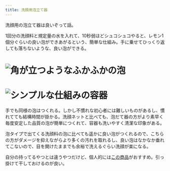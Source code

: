 ```yaml
---
title: 洗顔用泡立て器
---
```

洗顔用の泡立て器は良いぞって話。

1回分の洗顔料と規定量の水を入れて、10秒弱ほどシュコシュコやると、レモン1個分ぐらいの良い泡ができあがるという、簡単な仕組み。手に乗せてひっくり返しても落ちないような、良い泡ができる。

![](https://lh3.googleusercontent.com/docs/ADP-6oE2qemlNfZG8rEKNlDFpImNMD3IDg4UReFFr4_tA7-oFwBaxXUJtbYUKpZAC2oglBihJ3kOaZ5JWdlTP-1MstxZNo05ou3lzEjtggFgueKhE92CiZARD0fUUGmjfZOlZBKPb20GGnxGwMmMp_zXScGGVeRvlhwp2G7Q8GX2mwXnkTDUcRH_9D2bB_MzDLxW2wlqGNq7FVUkp4UuAn0PJzN7JG0ZEkzmNjflIKet4UGSkFEdVNrA13iVXgzc5d75skMTVecH1dNRfJ5pllv7aUC-UCSfnt2AAdyTi-Ln6N1kpkiHVvBHbWv4HsvUc1w-SgsKaLpym2OkojPOPW210YskvIkZ3ZzBcnrm7G5fN_Q_kYw1cRLmMp_Rk4fA9ghkR4g-yjBkABxDhjK7xkqtBqXEY9xGAZ_iOBgK-SmCOTAVGzEUskgbXzifWTx-KpoUNHaeaEoCHnb4wAbiMNAssNcJAbMi8dw_XPfuEcn0vz5FuYHv2dNwmNpuXob8-SASfA4pJ11j0OK7--Qke_VA-zczGCTlb4Y8FyfzcnRcQxzVBIwxHhxvFmORf5StP6u3nUkCqsQ20a3HnK6iU3XsyeUPp7LTI1C__pL-8tX3svrtL9hWtLNpGF9OTpW-WT7eQ1VpjJYNsiN-2oH4Y3MTuh84IWR_B3nJdRmVDMAh0RuPhiP_60rs_jlN-kUsrAIf9i3AhyZeAPrb515vP5zu0o4hBqaTpxz4V8zMInSoW3ozXCldbj5xU2UhI1ZcDWArs3OfYI_42StS9IjD_fTLVE8k0ib2Xzp8gBkwYdJWGRHvjm76YHvhf0-sfZOZqeX4dxzvpSwlfaerB09RN3I_m0MZQRHr1O7EfI3VOrSMHahURNcjeXwtAzj9h1Ad4HgAcn6dflBbXn1Mlc9enUINytS0utdALq1IeD0_SK8Qlm_hFiINd3WoAOXE8mSN11VqdqTJoW6OpaLuHlJ8ATJ1LWKe3XVeMAarJ2SS7t8bVQnAEOSUAGqg0oKqZrXU_84KzuX3TsNjaYl8WvjHOfQejumaSxwDIIdcZGVbTSdQNUTB9Dcc0vJEDNF02zRJQNZYsRjQlyAFvkiOupfvGzWrtFFRptVZU3KqNsal3Mnn94L5TWQX-R83BKEzIk7F5Yv4-HkOq61-1ojo1STby1-9BeACphPD2Nmw7jhue8iE5B_V3m5uOkfjUgaQuTGx43TSox4c1IkeGbykF00j3GZPMo2QN-cF7SEBJCQXD6Lkcl1s0nXX "角が立つようなふかふかの泡")
================================================================================================================================================================================================================================================================================================================================================================================================================================================================================================================================================================================================================================================================================================================================================================================================================================================================================================================================================================================================================================================================================================================================================================================================================================================================================================================================================================================

![](https://lh3.googleusercontent.com/docs/ADP-6oEoHtUx5GrogA1yF2LihHX3L-2tDjIhzmW9gdzLfUbLMSME4I_9OVQS9Wf2WGStjTNwgR3nDerYOe93JpYx4ow9YgCjsHyYk9uL1c1kixwL6t2adYpDdlYzHHgPGUxGxvUxLjxMssApbhtM_oaYOhcZsdBeZOulCHIzGJC2XBuIlxqH7-PxWwPgQVPCfaaba5sOGaYGWdK0E_PsMQtey9-dvVwQ-a2knT2k7GSvPTRbn-IUpHK5Vu_Xc0O5Onu3m41dyVg1hp2bCnHXvvjsofHZkwdAjOoutyqm7lELICvSHAC_vW77fzjaFFQnMWtWQ6JvOrLQrasR0WWlSaskG9j1CMLQawQw2_hoHttaAy4dskCfM10UroiZE24ZXABbyTHjhrJbFKmW3KNpWuEimn7rZsJ-XU8zB6lDdq_9gY5fRRuCduUvktHH2YLtkPrLbnpRB7mvU9SOrb-kQZhV6wX9Qh4sDP0dFp-87M4-9bLk8OKKcR19WBhw4FucNKKNM61fSoweXiKFrt8fOB1SELo7iDPI_CTHwExjvOp-d70kxmCRsUUAJfSf84WvqOvoW8k6wJmq2O_qTIt4yf0QTvcN37dvk9LiCn_MJ7xFVHvVJi80RD_zsKYDdj0ebASYwmZpKWRNktRKTBp79FmJtJNtSz5FYtOwg3PSOyU9cjdld0QZHOdZ3MlJL7qVCMQeMmBG8dtWjYpmZXD4wfhfFZnrL71kqth7UnlybCMZvNOiqjzISSzxJFjK-kl102590KQJsKjQdiQCmoNOg_f2GoLygSIFpeGfPYarY-88CiciAydCMOu0p8wlDyzih7fSiAyd2WvKyrBNGNV3nwJiS7XuoflL7wbok57JY2p5hHq6dUdheTi8Yvz2u9eZHWbfDpcNjJiFmBG6WUQA27W1T4Zd5vsHOy_NjerKlSKB0dzjTsJfLYpP7edn6ROs85ItAEUdZlNIXUCjmwdrDqspM4IGKZQl4XuppJaYVllebjmzoBGXuHYLyUcxy4UiKdMXUS0LRM-gQkizVbhFIy7ZuAgT_3cyQm8ndY5IdxMeCOCXCmrI7xEbqCgyJ6G9zvh_6uWEb3W03-e7zA_J4yJSW0EDlrqB0ABehwO3x7JkKHyTL1cDNb1aI0XocEa-cTDQ0w-flSVJNnwRL-qfKHovO68pfylHLQo1MlNM2JQ1OBgPTFbYQKP6otfP6mkl3vvYqJZAHIj3Cxu7poXDxduxDm541WowUwFQhPzLvtZRBgdTqQMQ "シンプルな仕組みの容器")
==============================================================================================================================================================================================================================================================================================================================================================================================================================================================================================================================================================================================================================================================================================================================================================================================================================================================================================================================================================================================================================================================================================================================================================================================================================================================================================================================================================================

手でも同様の泡はつくれる。しかし不慣れな初心者には難しいものがあるし、慣れてても結構時間が掛かる。洗顔ネットと比べても、泡だて器の方がより素早く毎度安定した品質の泡が簡単につくれて、容器も洗いやすく清潔な印象がある。

泡タイプで出てくる洗顔料の泡に比べても遥かに良い泡がつくれるので、こちらの方がダメージを抑えながらより多くの汚れを取れるし、良い泡はなかなか垂れてこないので、目を開けたままでも余裕で洗えるぐらい洗顔が楽になる。

自分の持ってるやつとは違うやつだけど、個人的には[この商品](https://www.amazon.co.jp/dp/B09KMP9GDN)がおすすめ。引っ掛けて干しておけるのが良い。
